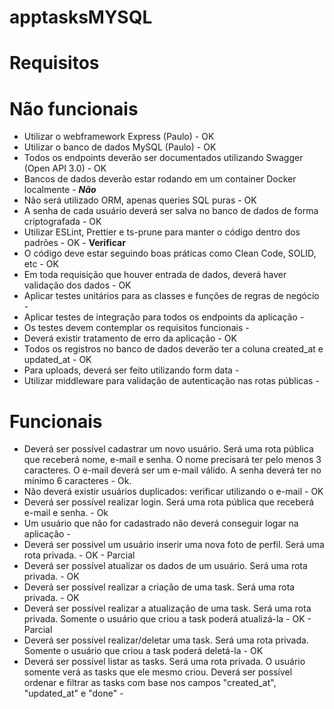 # apptasksMYSQL

# Requisitos

# Não funcionais

- Utilizar o webframework Express (Paulo) - OK
- Utilizar o banco de dados MySQL (Paulo) - OK
- Todos os endpoints deverão ser documentados utilizando Swagger (Open API 3.0) - OK
- Bancos de dados deverão estar rodando em um container Docker localmente - *****Não*****
- Não será utilizado ORM, apenas queries SQL puras - OK
- A senha de cada usuário deverá ser salva no banco de dados de forma criptografada - OK
- Utilizar ESLint, Prettier e ts-prune para manter o código dentro dos padrões - OK - ****Verificar****
- O código deve estar seguindo boas práticas como Clean Code, SOLID, etc - OK
- Em toda requisição que houver entrada de dados, deverá haver validação dos dados - OK
- Aplicar testes unitários para as classes e funções de regras de negócio - 
- Aplicar testes de integração para todos os endpoints da aplicação - 
- Os testes devem contemplar os requisitos funcionais - 
- Deverá existir tratamento de erro da aplicação - OK
- Todos os registros no banco de dados deverão ter a coluna created_at e updated_at - OK
- Para uploads, deverá ser feito utilizando form data - 
- Utilizar middleware para validação de autenticação nas rotas públicas - 

# Funcionais

- Deverá ser possível cadastrar um novo usuário. Será uma rota pública que receberá nome, e-mail e senha. O nome precisará ter pelo menos 3 caracteres. O e-mail deverá ser um e-mail válido. A senha deverá ter no mínimo 6 caracteres - Ok.
- Não deverá existir usuários duplicados: verificar utilizando o e-mail - OK
- Deverá ser possível realizar login. Será uma rota pública que receberá e-mail e senha. - Ok
- Um usuário que não for cadastrado não deverá conseguir logar na aplicação -  
- Deverá ser possível um usuário inserir uma nova foto de perfil. Será uma rota privada. - OK - Parcial
- Deverá ser possível atualizar os dados de um usuário. Será uma rota privada. - OK
- Deverá ser possível realizar a criação de uma task. Será uma rota privada. - OK
- Deverá ser possível realizar a atualização de uma task. Será uma rota privada. Somente o usuário que criou a task poderá atualizá-la - OK - Parcial
- Deverá ser possível realizar/deletar uma task. Será uma rota privada. Somente o usuário que criou a task poderá deletá-la - OK  
- Deverá ser possível listar as tasks. Será uma rota privada. O usuário somente verá as tasks que ele mesmo criou. Deverá ser possível ordenar e filtrar as tasks com base nos campos "created_at", "updated_at" e "done" - 